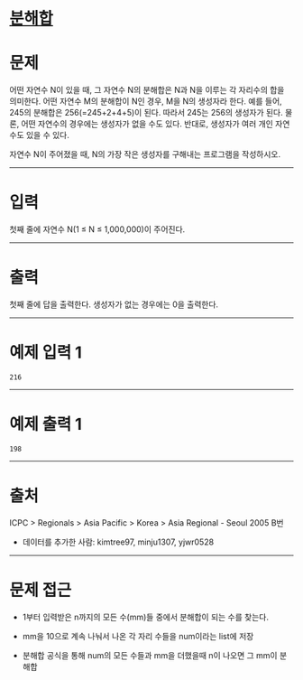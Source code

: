 # [분해합](https://www.acmicpc.net/problem/2231)



# 문제

어떤 자연수 N이 있을 때, 그 자연수 N의 분해합은 N과 N을 이루는 각 자리수의 합을 의미한다. 어떤 자연수 M의 분해합이 N인 경우, M을 N의 생성자라 한다. 예를 들어, 245의 분해합은 256(=245+2+4+5)이 된다. 따라서 245는 256의 생성자가 된다. 물론, 어떤 자연수의 경우에는 생성자가 없을 수도 있다. 반대로, 생성자가 여러 개인 자연수도 있을 수 있다.

자연수 N이 주어졌을 때, N의 가장 작은 생성자를 구해내는 프로그램을 작성하시오.

---

# 입력

첫째 줄에 자연수 N(1 ≤ N ≤ 1,000,000)이 주어진다.

---

# 출력

첫째 줄에 답을 출력한다. 생성자가 없는 경우에는 0을 출력한다.

---


# 예제 입력 1

    216

---

# 예제 출력 1

    198

---
# 출처

ICPC > Regionals > Asia Pacific > Korea > Asia Regional - Seoul 2005 B번

 - 데이터를 추가한 사람: kimtree97, minju1307, yjwr0528

---

# 문제 접근
  
  - 1부터 입력받은 n까지의 모든 수(mm)들 중에서 분해합이 되는 수를 찾는다.

  - mm을 10으로 계속 나눠서 나온 각 자리 수들을 num이라는 list에 저장

  - 분해합 공식을 통해 num의 모든 수들과 mm을 더했을때 n이 나오면 그 mm이 분해합